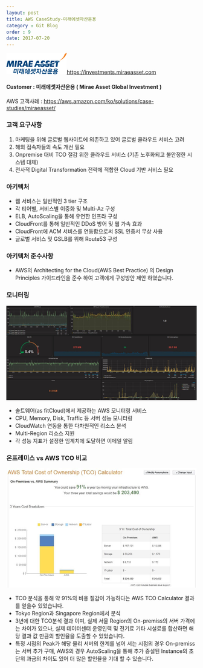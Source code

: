```yaml
---
layout: post
title: AWS CaseStudy-미래에셋자산운용
category : Git Blog
order : 9
date: 2017-07-20
---
```


![miraeasset](./assets/images/gitBlog/../../../../../assets/images/gitBlog/2018-03-30-CaseStudy-miraeasset-ko/CaseStudy-miraeasset-ko_01.jpg)https://investments.miraeasset.com

#### Customer : 미래에셋자산운용 ( Mirae Asset Global Investment ) 

AWS 고객사례 : https://aws.amazon.com/ko/solutions/case-studies/miraeasset/

### 고객 요구사항
1. 마케팅을 위해 글로벌 웹사이트에 의존하고 있어 글로벌 클라우드 서비스 고려
2. 해외 접속자들의 속도 개선 필요
3. Onpremise 대비 TCO 절감 위한 클라우드 서비스 (기존 노후화되고 불안정한 시스템 대체)
4. 전사적 Digital Transformation 전략에 적합한 Cloud 기반 서비스 필요


### 아키텍처
- 웹 서비스는 일반적인 3 tier 구조
- 각 티어별, 서비스별 이중화 및 Multi-Az 구성
- ELB, AutoScaling을 통해 유연한 인프라 구성  
- CloudFront를 통해 일반적인 DDoS 방어 및 웹 가속 효과
- CloudFront에 ACM 서비스를 연동함으로써 SSL 인증서 무상 사용
- 글로벌 서비스 및 GSLB를 위해 Route53 구성


### 아키텍처 준수사항
- AWS의 Architecting for the Cloud(AWS Best Practice) 의 Design Principles 가이드라인을 준수 하여 고객에게  구성방안 제안 하였습니다.


### 모니터링

![mirae_monitoring](./assets/images/gitBlog/../../../../../assets/images/gitBlog/2018-03-30-CaseStudy-miraeasset-ko/CaseStudy-miraeasset-ko_02.jpg)

- 솔트웨어(as fitCloud)에서 제공하는 AWS 모니터링 서비스
- CPU, Memory, Disk, Traffic 등 서버 성능 모니터링
- CloudWatch 연동을 통한 다차원적인 리소스 분석
- Multi-Region 리소스 지원
- 각 성능 지표가 설정한 임계치에 도달하면 이메일 알림


### 온프레미스 vs AWS TCO 비교

![mirae_tco](./assets/images/gitBlog/../../../../../assets/images/gitBlog/2018-03-30-CaseStudy-miraeasset-ko/CaseStudy-miraeasset-ko_03.jpg)

- TCO 분석을 통해 약 91%의 비용 절감이 가능하다는 AWS TCO Calculator 결과를 얻을수 있었습니다.
- Tokyo Region과 Singapore Region에서 분석
- 3년에 대한 TCO분석 결과 이며, 실제 서울 Region의 On-premiss의 서버 가격에는 차이가 있으나, 실제 데이터센터 운영인력 및 전기료 기타 시설료를 합산하면 해당 결과 값 만큼의 할인율을 도출할 수 있었습니다.
- 특정 시점의 Peak가 해당 물리 서버의 한계를 넘어 서는 시점의 경우 On-premiss는 서버 추가 구매, AWS의 경우 AutoScaling을 통해 추가 증설된 Instance의 초단위 과금의 차이도 있어 더 많은 할인율을 기대 할 수 있습니다.


